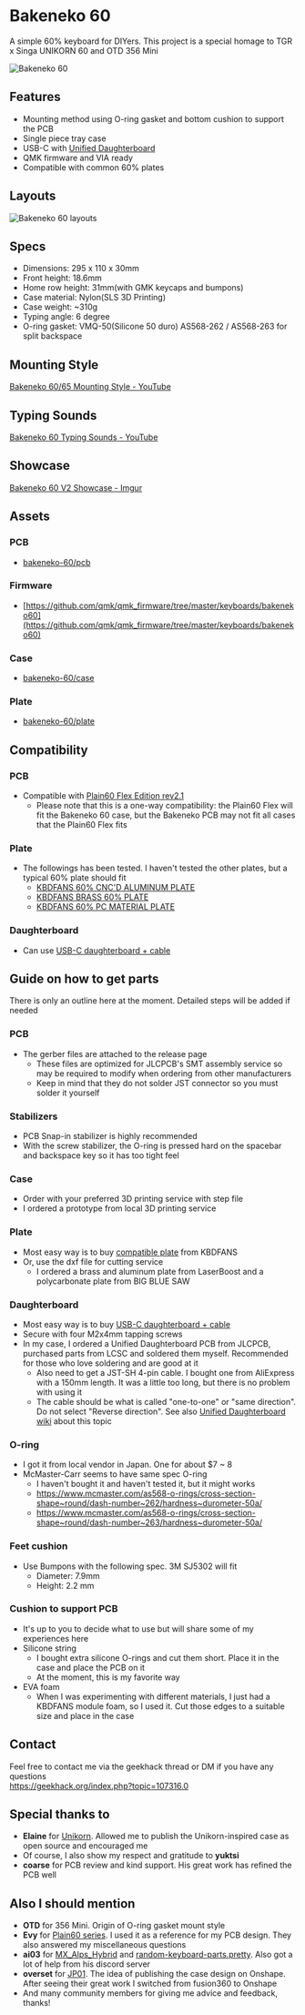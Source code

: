 # Bakeneko 60

A simple 60% keyboard for DIYers. This project is a special homage to TGR x Singa UNIKORN 60 and OTD 356 Mini

![Bakeneko 60](https://i.imgur.com/GM0IH8R.jpg)

## Features

- Mounting method using O-ring gasket and bottom cushion to support the PCB
- Single piece tray case
- USB-C with [Unified Daughterboard](https://github.com/ai03-2725/Unified-Daughterboard)
- QMK firmware and VIA ready
- Compatible with common 60% plates

## Layouts

![Bakeneko 60 layouts](https://i.imgur.com/WcwODXd.png)

## Specs

- Dimensions: 295 x 110 x 30mm
- Front height: 18.6mm
- Home row height: 31mm(with GMK keycaps and bumpons)
- Case material: Nylon(SLS 3D Printing)
- Case weight: ~310g
- Typing angle: 6 degree
- O-ring gasket: VMQ-50(Silicone 50 duro) AS568-262 / AS568-263 for split backspace

## Mounting Style

[Bakeneko 60/65 Mounting Style - YouTube](https://youtu.be/cumnT5xGa78)

## Typing Sounds

[Bakeneko 60 Typing Sounds - YouTube](https://youtube.com/playlist?list=PLwI1Rtk5mMpwEDVoZeK9ZmvEfa3WovCov)

## Showcase 

[Bakeneko 60 V2 Showcase - Imgur](https://imgur.com/a/rKg6Lna)

## Assets

### PCB
- [bakeneko-60/pcb](./pcb)

### Firmware
- [https://github.com/qmk/qmk_firmware/tree/master/keyboards/bakeneko60](https://github.com/qmk/qmk_firmware/tree/master/keyboards/bakeneko60)

### Case
- [bakeneko-60/case](./case)

### Plate
- [bakeneko-60/plate](./plate)

## Compatibility

### PCB

- Compatible with [Plain60 Flex Edition rev2.1](https://github.com/evyd13/plain60-flex-edition)
  - Please note that this is a one-way compatibility: the Plain60 Flex will fit the Bakeneko 60 case, but the Bakeneko PCB may not fit all cases that the Plain60 Flex fits

### Plate

- The followings has been tested. I haven't tested the other plates, but a typical 60% plate should fit
  - [KBDFANS 60% CNC'D ALUMINUM PLATE](https://kbdfans.com/collections/60-layout-plate-1/products/cnc-60-aluminum-plate)
  - [KBDFANS BRASS 60% PLATE](https://kbdfans.com/collections/60-layout-plate-1/products/brass-60-plate)
  - [KBDFANS 60% PC MATERIAL PLATE](https://kbdfans.com/collections/60-layout-plate-1/products/60-pc-material-plate?variant=21206992584762)

### Daughterboard

- Can use [USB-C daughterboard + cable](https://anykeys.eu/product/usb-c-daughterboard-cable/)

## Guide on how to get parts

There is only an outline here at the moment. Detailed steps will be added if needed

### PCB

- The gerber files are attached to the release page
  - These files are optimized for JLCPCB's SMT assembly service so may be required to modify when ordering from other manufacturers
  - Keep in mind that they do not solder JST connector so you must solder it yourself

### Stabilizers

- PCB Snap-in stabilizer is highly recommended
- With the screw stabilizer, the O-ring is pressed hard on the spacebar and backspace key so it has too tight feel

### Case

- Order with your preferred 3D printing service with step file
- I ordered a prototype from local 3D printing service

### Plate

- Most easy way is to buy [compatible plate](#plate-1) from KBDFANS
- Or, use the dxf file for cutting service
  - I ordered a brass and aluminum plate from LaserBoost and a polycarbonate plate from BIG BLUE SAW

### Daughterboard

- Most easy way is to buy [USB-C daughterboard + cable](https://anykeys.eu/product/usb-c-daughterboard-cable/)
- Secure with four M2x4mm tapping screws
- In my case, I ordered a Unified Daughterboard PCB from JLCPCB, purchased parts from LCSC and soldered them myself. Recommended for those who love soldering and are good at it
  - Also need to get a JST-SH 4-pin cable. I bought one from AliExpress with a 150mm length. It was a little too long, but there is no problem with using it
  - The cable should be what is called "one-to-one" or "same direction". Do not select "Reverse direction". See also [Unified Daughterboard wiki](https://github.com/ai03-2725/Unified-Daughterboard/wiki/Consumer-info) about this topic

### O-ring

- I got it from local vendor in Japan. One for about $7 ~ 8
- McMaster-Carr seems to have same spec O-ring
  - I haven't bought it and haven't tested it, but it might works
  - https://www.mcmaster.com/as568-o-rings/cross-section-shape~round/dash-number~262/hardness~durometer-50a/
  - https://www.mcmaster.com/as568-o-rings/cross-section-shape~round/dash-number~263/hardness~durometer-50a/

### Feet cushion

- Use Bumpons with the following spec. 3M SJ5302 will fit
  - Diameter: 7.9mm
  - Height: 2.2 mm

### Cushion to support PCB

- It's up to you to decide what to use but will share some of my experiences here
- Silicone string
  - I bought extra silicone O-rings and cut them short. Place it in the case and place the PCB on it
  - At the moment, this is my favorite way
- EVA foam
  - When I was experimenting with different materials, I just had a KBDFANS module foam, so I used it. Cut those edges to a suitable size and place in the case

## Contact

Feel free to contact me via the geekhack thread or DM if you have any questions  
https://geekhack.org/index.php?topic=107316.0

## Special thanks to

- **Elaine** for [Unikorn](https://geekhack.org/index.php?topic=98587.50). Allowed me to publish the Unikorn-inspired case as open source and encouraged me
- Of course, I also show my respect and gratitude to **yuktsi**
- **coarse** for PCB review and kind support. His great work has refined the PCB well

## Also I should mention

- **OTD** for 356 Mini. Origin of O-ring gasket mount style
- **Evy** for [Plain60 series](https://github.com/evyd13/plain60-c). I used it as a reference for my PCB design. They also answered my miscellaneous questions
- **ai03** for [MX_Alps_Hybrid](https://github.com/ai03-2725/MX_Alps_Hybrid) and [random-keyboard-parts.pretty](https://github.com/ai03-2725/random-keyboard-parts.pretty). Also got a lot of help from his discord server
- **overset** for [JP01](https://github.com/overset/JP01). The idea of publishing the case design on Onshape. After seeing their great work I switched from fusion360 to Onshape
- And many community members for giving me advice and feedback, thanks!
